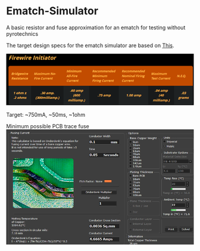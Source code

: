 # Ematch-Simulator
A basic resistor and fuse approximation for an ematch for testing without pyrotechnics

The target design specs for the ematch simulator are based on [This](https://electricmatch.com/pyrotechnics/see/6/5/mjg-firewire-initiator--standard).

![FirewireInitiatorSpecs.png](FirewireInitiatorSpecs.png)

Target: ~750mA, ~50ms, ~1ohm

Minimum possible PCB trace fuse
![MinimumFusingJLC.png](MinimumFusingJLC.png)